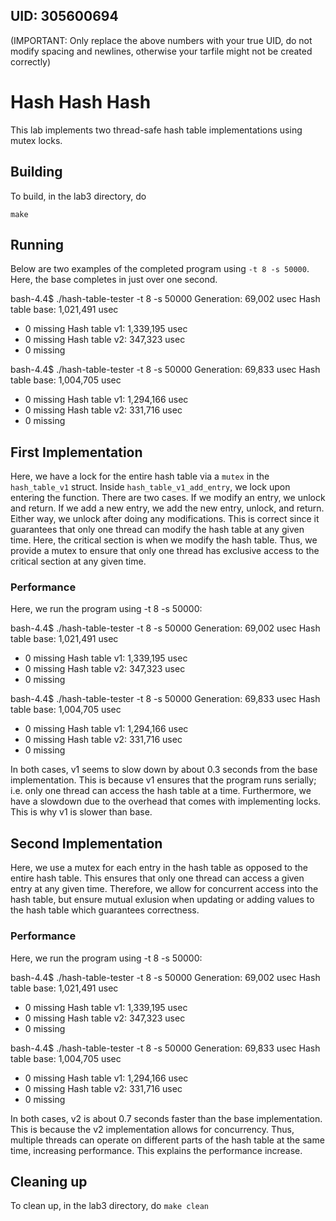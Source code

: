 ## UID: 305600694
(IMPORTANT: Only replace the above numbers with your true UID, do not modify spacing and newlines, otherwise your tarfile might not be created correctly)

# Hash Hash Hash

This lab implements two thread-safe hash table implementations using mutex locks.

## Building

To build, in the lab3 directory, do

``make``

## Running

Below are two examples of the completed program using `-t 8 -s 50000`. Here, the base completes in just over one second.

bash-4.4$ ./hash-table-tester -t 8 -s 50000
Generation: 69,002 usec
Hash table base: 1,021,491 usec
  - 0 missing
Hash table v1: 1,339,195 usec
  - 0 missing
Hash table v2: 347,323 usec
  - 0 missing


bash-4.4$ ./hash-table-tester -t 8 -s 50000
Generation: 69,833 usec
Hash table base: 1,004,705 usec
  - 0 missing
Hash table v1: 1,294,166 usec
  - 0 missing
Hash table v2: 331,716 usec
  - 0 missing


## First Implementation
Here, we have a lock for the entire hash table via a `mutex` in the `hash_table_v1` struct. Inside `hash_table_v1_add_entry`, we lock upon entering the function. There are two cases. If we modify an entry, we unlock and return. If we add a new entry, we add the new entry, unlock, and return. Either way, we unlock after doing any modifications. This is correct since it guarantees that only one thread can modify the hash table at any given time. Here, the critical section is when we modify the hash table. Thus, we provide a mutex to ensure that only one thread has exclusive access to the critical section at any given time.

### Performance
Here, we run the program using -t 8 -s 50000:

bash-4.4$ ./hash-table-tester -t 8 -s 50000
Generation: 69,002 usec
Hash table base: 1,021,491 usec
  - 0 missing
Hash table v1: 1,339,195 usec
  - 0 missing
Hash table v2: 347,323 usec
  - 0 missing


bash-4.4$ ./hash-table-tester -t 8 -s 50000
Generation: 69,833 usec
Hash table base: 1,004,705 usec
  - 0 missing
Hash table v1: 1,294,166 usec
  - 0 missing
Hash table v2: 331,716 usec
  - 0 missing

In both cases, v1 seems to slow down by about 0.3 seconds from the base implementation. This is because v1 ensures that the program runs serially; i.e. only one thread can access the hash table at a time. Furthermore, we have a slowdown due to the overhead that comes with implementing locks. This is why v1 is slower than base.

## Second Implementation

Here, we use a mutex for each entry in the hash table as opposed to the entire hash table. This ensures that only one thread can access a given entry at any given time. Therefore, we allow for concurrent access into the hash table, but ensure mutual exlusion when updating or adding values to the hash table which guarantees correctness.

### Performance
Here, we run the program using -t 8 -s 50000:

bash-4.4$ ./hash-table-tester -t 8 -s 50000
Generation: 69,002 usec
Hash table base: 1,021,491 usec
  - 0 missing
Hash table v1: 1,339,195 usec
  - 0 missing
Hash table v2: 347,323 usec
  - 0 missing


bash-4.4$ ./hash-table-tester -t 8 -s 50000
Generation: 69,833 usec
Hash table base: 1,004,705 usec
  - 0 missing
Hash table v1: 1,294,166 usec
  - 0 missing
Hash table v2: 331,716 usec
  - 0 missing

In both cases, v2 is about 0.7 seconds faster than the base implementation. This is because the v2 implementation allows for concurrency. Thus, multiple threads can operate on different parts of the hash table at the same time, increasing performance. This explains the performance increase.

## Cleaning up

To clean up, in the lab3 directory, do
``make clean``
